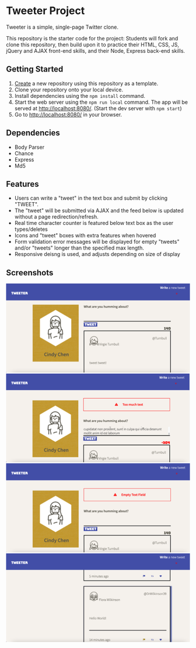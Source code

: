 # Tweeter Project

Tweeter is a simple, single-page Twitter clone.

This repository is the starter code for the project: Students will fork and clone this repository, then build upon it to practice their HTML, CSS, JS, jQuery and AJAX front-end skills, and their Node, Express back-end skills.

## Getting Started

1. [Create](https://docs.github.com/en/repositories/creating-and-managing-repositories/creating-a-repository-from-a-template) a new repository using this repository as a template.
2. Clone your repository onto your local device.
3. Install dependencies using the `npm install` command.
3. Start the web server using the `npm run local` command. The app will be served at <http://localhost:8080/>. (Start the dev server with `npm start`)
4. Go to <http://localhost:8080/> in your browser.

## Dependencies

- Body Parser
- Chance
- Express
- Md5

## Features

- Users can write a "tweet" in the text box and submit by clicking "TWEET". 
- The "tweet" will be submitted via AJAX and the feed below is updated without a page redirection/refresh.
- Real time character counter is featured below text box as the user types/deletes
- Icons and "tweet" boxes with extra features when hovered
- Form validation error messages will be displayed for empty "tweets" and/or "tweets" longer than the specified max length.
- Responsive deisng is used, and adjusts depending on size of display

## Screenshots

!["Screenshot of main page](https://github.com/cindyc0106/tweeter-project/blob/master/docs/main.png?raw=true)
!["Screenshot of error with too much text](https://github.com/cindyc0106/tweeter-project/blob/master/docs/too%20much%20text%20error.png?raw=true)
!["Screenshot of error with empty text](https://github.com/cindyc0106/tweeter-project/blob/master/docs/empty%20text%20error.png?raw=true)
!["Screenshot of layout/features](https://github.com/cindyc0106/tweeter-project/blob/master/docs/page%20display.png?raw=true)